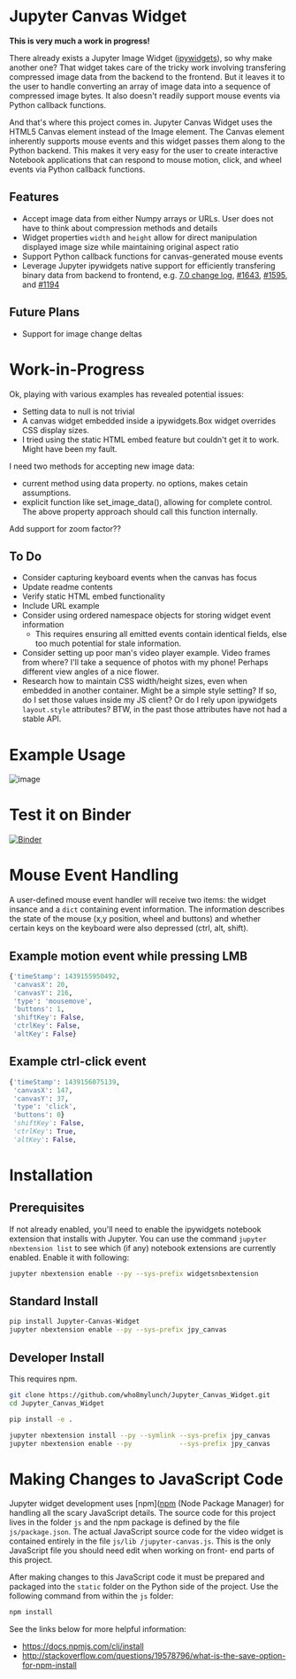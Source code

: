 # Jupyter Canvas Widget

**This is very much a work in progress!**

There already exists a Jupyter Image Widget ([ipywidgets](https://github.com/jupyter-widgets/ipywidgets)),
so why make another one?  That widget takes care of the tricky work involving transfering compressed
image data from the backend to the frontend.  But it leaves it to the user to handle converting an
array of image data into a sequence of compressed image bytes.  It also doesn't readily support
mouse events via Python callback functions.

And that's where this project comes in.  Jupyter Canvas Widget uses the HTML5 Canvas element
instead of the Image element.  The Canvas element inherently supports mouse events and this widget
passes them along to the Python backend.  This makes it very easy for the user to create
interactive Notebook applications that can respond to mouse motion, click, and wheel events via
Python callback functions.


## Features

- Accept image data from either Numpy arrays or URLs.  User does not have to think about compression
  methods and details
- Widget properties `width` and `height` allow for direct manipulation displayed image size while
  maintaining original aspect ratio
- Support Python callback functions for canvas-generated mouse events
- Leverage Jupyter ipywidgets native support for efficiently transfering binary data from backend to
  frontend, e.g. [7.0 change log](https://github.com/jupyter-widgets/ipywidgets/blob/master/docs/source/changelog.md#70),
  [#1643](https://github.com/jupyter-widgets/ipywidgets/pull/1643),
  [#1595](https://github.com/jupyter-widgets/ipywidgets/pull/1595), and
  [#1194](https://github.com/jupyter-widgets/ipywidgets/pull/1194)



## Future Plans

- Support for image change deltas

# Work-in-Progress

Ok, playing with various examples has revealed potential issues:
- Setting data to null is not trivial
- A canvas widget embedded inside a ipywidgets.Box widget overrides CSS display sizes.
- I tried using the static HTML embed feature but couldn't get it to work.  Might have been my fault.

I need two methods for accepting new image data:
- current method using data property.  no options, makes cetain assumptions.
- explicit function like set_image_data(), allowing for complete control.  The above property
  approach should call this function internally.

Add support for zoom factor??

## To Do
- Consider capturing keyboard events when the canvas has focus
- Update readme contents
- Verify static HTML embed functionality
- Include URL example
- Consider using ordered namespace objects for storing widget event information
    - This requires ensuring all emitted events contain identical fields, else too much potential
      for stale information.
- Consider setting up poor man's video player example.  Video frames from where?  I'll take a
  sequence of photos with my phone!  Perhaps different view angles of a nice flower.
- Research how to maintain CSS width/height sizes, even when embedded in another container. Might
  be a simple style setting?  If so, do I set those values inside my JS client?  Or do I rely
  upon ipywidgets `layout.style` attributes?  BTW, in the past those attributes have not had a stable
  API.

# Example Usage

![image](TBD)


# Test it on Binder

[![Binder](http://mybinder.org/badge.svg)](TBD)


# Mouse Event Handling

A user-defined mouse event handler will receive two items: the widget insance and a `dict`
containing event information.  The information describes the state of the mouse (x,y position,
wheel and buttons) and whether certain keys on the keyboard were also depressed (ctrl, alt, shift).

## Example motion event while pressing LMB

```py
{'timeStamp': 1439155950492,
 'canvasX': 20,
 'canvasY': 216,
 'type': 'mousemove',
 'buttons': 1,
 'shiftKey': False,
 'ctrlKey': False,
 'altKey': False}
```

## Example ctrl-click event

```py
{'timeStamp': 1439156075139,
 'canvasX': 147,
 'canvasY': 37,
 'type': 'click',
 'buttons': 0}
 'shiftKey': False,
 'ctrlKey': True,
 'altKey': False,
```


# Installation

## Prerequisites

If not already enabled, you'll need to enable the ipywidgets notebook extension that installs with
Jupyter.  You can use the command `jupyter nbextension list` to see which (if any) notebook
extensions are currently enabled.  Enable it with following:

```bash
jupyter nbextension enable --py --sys-prefix widgetsnbextension
```

## Standard Install

```bash
pip install Jupyter-Canvas-Widget
jupyter nbextension enable --py --sys-prefix jpy_canvas
```

## Developer Install

This requires npm.

```bash
git clone https://github.com/who8mylunch/Jupyter_Canvas_Widget.git
cd Jupyter_Canvas_Widget

pip install -e .

jupyter nbextension install --py --symlink --sys-prefix jpy_canvas
jupyter nbextension enable --py            --sys-prefix jpy_canvas
```

# Making Changes to JavaScript Code

Jupyter widget development uses [npm]([npm](https://docs.npmjs.com/getting-started/what-is-npm)
(Node Package Manager) for handling all the scary JavaScript details. The source code for this
project lives in the folder `js` and the npm package is defined by the file `js/package.json`.  The
actual JavaScript source code for the video widget is contained entirely in the file `js/lib
/jupyter-canvas.js`.  This is the only JavaScript file you should need edit when working on front-
end parts of this project.

After making changes to this JavaScript code it must be prepared and packaged into the `static`
folder on the Python side of the project.  Use the following command from within the `js` folder:

```bash
npm install
```

See the links below for more helpful information:
- https://docs.npmjs.com/cli/install
- http://stackoverflow.com/questions/19578796/what-is-the-save-option-for-npm-install

